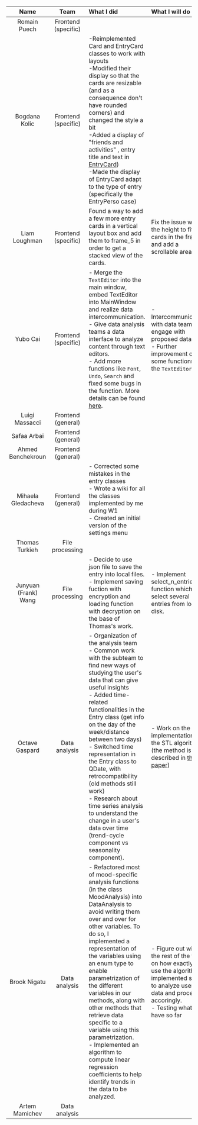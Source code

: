 | Name                 |Team               |      What I did             |  What I will do |
|:----------------------:|:-----------------:|:-------------------------|:------------------|
| Romain Puech         |Frontend (specific)|||
| Bogdana Kolic        |Frontend (specific)|-Reimplemented Card and EntryCard classes to work with layouts <br>-Modified their display so that the cards are resizable (and as a consequence don't have rounded corners) and changed the style a bit <br>-Added a display of "friends and activities" , entry title and text in [EntryCard](https://github.com/CSE201-project/PaperFriend-desktop-app/issues/9))<br> -Made the display of EntryCard adapt to the type of entry (specifically the EntryPerso case) <br>||
| Liam Loughman        |Frontend (specific)|Found a way to add a few more entry cards in a vertical layout box and add them to frame_5 in order to get a stacked view of the cards.|Fix the issue with the height to fit all cards in the frame and add a scrollable area|
| Yubo Cai             |Frontend (specific)| - Merge the `TextEditor` into the main window, embed TextEditor into MainWindow and realize data intercommunication. <br> - Give data analysis teams a data interface to analyze content through text editors. <br> - Add more functions like `Font`, `Undo`, `Search` and fixed some bugs in the function. More details can be found [here]().|- Intercommunication with data teams to engage with proposed data. <br> - Further improvement of some functions in the `TextEditor`.| 
| Luigi Massacci       |Frontend (general) |||
| Safaa Arbai          |Frontend (general) |||
| Ahmed Benchekroun    |Frontend (general) |||
| Mihaela Gledacheva   |Frontend (general) | - Corrected some mistakes in the entry classes <br> - Wrote a wiki for all the classes implemented by me during W1 <br> - Created an initial version of the settings menu||
| Thomas Turkieh       |File processing    |||
| Junyuan (Frank) Wang |File processing    |- Decide to use json file to save the entry into local files. <br> - Implement saving fuction with encryption and loading function with decryption on the base of Thomas's work. <br>|- Implement select_n_entries function which select several entries from local disk.|
| Octave Gaspard       |Data analysis      |- Organization of the analysis team <br>- Common work with the subteam to find new ways of studying the user's data that can give useful insights <br>- Added time-related functionalities in the Entry class (get info on the day of the week/distance between two days) <br>- Switched time representation in the Entry class to QDate, with retrocompatibility (old methods still work) <br>- Research about time series analysis to understand the change in a user's data over time (trend-cycle component vs seasonality component).|- Work on the implementation of the STL algorithm (the method is described in [this paper](https://www.scb.se/contentassets/ca21efb41fee47d293bbee5bf7be7fb3/stl-a-seasonal-trend-decomposition-procedure-based-on-loess.pdf))|
| Brook Nigatu         |Data analysis      |- Refactored most of mood-specific analysis functions (in the class MoodAnalysis) into DataAnalysis to avoid writing them over and over for other variables. To do so, I implemented a representation of the variables using an enum type to enable parametrization of the different variables in our methods, along with other methods that retrieve data specific to a variable using this parametrization.<br>- Implemented an algorithm to compute linear regression coefficients to help identify trends in the data to be analyzed.|- Figure out with the rest of the team on how exactly to use the algorithms implemented so far to analyze user-data and proceed accoringly. <br>- Testing what we have so far|
| Artem Mamichev       |Data analysis      |||    
